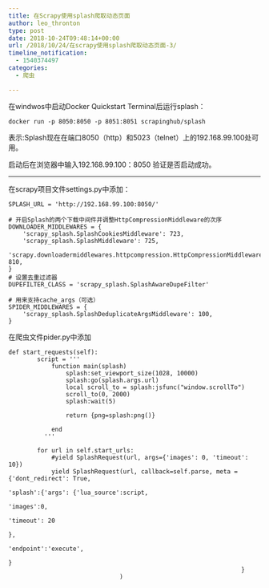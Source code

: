 ```yaml
---
title: 在Scrapy使用splash爬取动态页面
author: leo_thronton
type: post
date: 2018-10-24T09:48:14+00:00
url: /2018/10/24/在scrapy使用splash爬取动态页面-3/
timeline_notification:
  - 1540374497
categories:
  - 爬虫

---
```

在windwos中启动Docker Quickstart Terminal后运行splash：

    docker run -p 8050:8050 -p 8051:8051 scrapinghub/splash
    

表示:Splash现在在端口8050（http）和5023（telnet）上的192.168.99.100处可用。

启动后在浏览器中输入192.168.99.100：8050 验证是否启动成功。

* * *

在scrapy项目文件settings.py中添加：

    SPLASH_URL = 'http://192.168.99.100:8050/'
    
    # 开启Splash的两个下载中间件并调整HttpCompressionMiddleware的次序
    DOWNLOADER_MIDDLEWARES = {
        'scrapy_splash.SplashCookiesMiddleware': 723,
        'scrapy_splash.SplashMiddleware': 725,
        'scrapy.downloadermiddlewares.httpcompression.HttpCompressionMiddleware': 810,
    }
    # 设置去重过滤器
    DUPEFILTER_CLASS = 'scrapy_splash.SplashAwareDupeFilter'
    
    # 用来支持cache_args（可选）
    SPIDER_MIDDLEWARES = {
        'scrapy_splash.SplashDeduplicateArgsMiddleware': 100,
    }
    

在爬虫文件pider.py中添加

    def start_requests(self):
            script = '''
                function main(splash)
                    splash:set_viewport_size(1028, 10000)
                    splash:go(splash.args.url)
                    local scroll_to = splash:jsfunc("window.scrollTo")
                    scroll_to(0, 2000)
                    splash:wait(5)
    
                    return {png=splash:png()}
                    
                end
              '''
    
            for url in self.start_urls:
                #yield SplashRequest(url, args={'images': 0, 'timeout': 10})
                yield SplashRequest(url, callback=self.parse, meta = {'dont_redirect': True,
                                                                      'splash':{'args': {'lua_source':script,
                                                                                         'images':0, 
                                                                                         'timeout': 20
                                                                                        },
                                                                                'endpoint':'execute',
                                                                                }
                                                                     }
                                   )